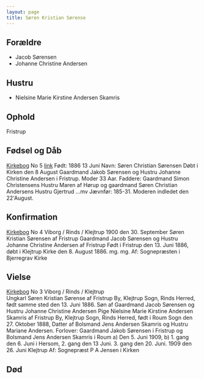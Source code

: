 ```yaml
---
layout: page
title: Søren Kristian Sørense
---
```


## Forældre
* Jacob Sørensen
* Johanne Christine Andersen

## Hustru
* Nielsine Marie Kirstine Andersen Skamris

## Ophold
Fristrup

## Fødsel og Dåb
[Kirkebog](https://www.danishfamilysearch.dk/churchbook/sogn2045/churchlisting133926/opslag14446828) No 5
[link](https://www.danishfamilysearch.dk/kbid772171)
Født: 1886 13 Juni
Navn: Søren Christian Sørensen
Døbt i Kirken den 8 August
Gaardmand Jakob Sørensen og Hustru Johanne Christine Andersen i Fristrup. Moder 33 Aar.
Faddere: Gaardmand Simon Christensens Hustru Maren af Hørup og gaardmand Søren Christian Andersens Hustru Gjertrud ...mv
Jævnfør: 185-31.
Moderen indledet den 22'August.

## Konfirmation
[Kirkebog](https://www.danishfamilysearch.dk/churchbook/sogn2045/churchlisting13166/opslag764820) No 4
Viborg / Rinds / Klejtrup 
1900 den 30. September
Søren Kristian Sørensen af Fristrup
Gaardmand Jacob Sørensen og Hustru Johanne Christine Andersen af Fristrup
Født i Fristrup den 13. Juni 1886, døbt i Klejtrup Kirke den 8. August 1886.
mg. mg.
Af: Sognepræsten i Bjerregrav Kirke

## Vielse
[Kirkebog](https://www.danishfamilysearch.dk/churchbook/sogn2045/churchlisting13166/opslag764864) No 3
Viborg / Rinds / Klejtrup  
Ungkarl Søren Kristian Sørense af Fristrup By, Klejtrup Sogn, Rinds Herred, født samme sted den 13. Juni 1886. Søn af Gaardmand Jacob Sørensen og Hustru Johanne Christine Andersen
Pige Nielsine Marie Kirstine Andersen Skamris af Fristrup By, Klejtrup Sogn, Rinds Herred, født i Roum Sogn den 27. Oktober 1888, Datter af Bolsmand Jens Andersen Skamris og Hustru Mariane Andersen.
Forlover: Gaardmand Jakob Sørensen i Fristrup og Bolsmand Jens Andersen Skamris i Roum
a) Den 5. Juni 1909, b) 1. gang den 6. Juni i Hersom, 2. gang den 13 Juni. 3. gang den 20. Juni.
1909 den 26. Juni Klejtrup
Af: Sognepræst P A Jensen i Kirken  


## Død

